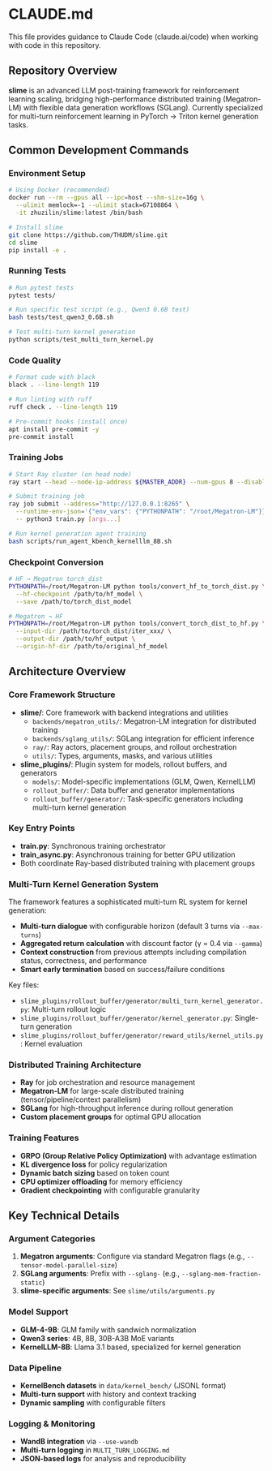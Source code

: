 # CLAUDE.md

This file provides guidance to Claude Code (claude.ai/code) when working with code in this repository.

## Repository Overview

**slime** is an advanced LLM post-training framework for reinforcement learning scaling, bridging high-performance distributed training (Megatron-LM) with flexible data generation workflows (SGLang). Currently specialized for multi-turn reinforcement learning in PyTorch → Triton kernel generation tasks.

## Common Development Commands

### Environment Setup
```bash
# Using Docker (recommended)
docker run --rm --gpus all --ipc=host --shm-size=16g \
  --ulimit memlock=-1 --ulimit stack=67108864 \
  -it zhuzilin/slime:latest /bin/bash

# Install slime
git clone https://github.com/THUDM/slime.git
cd slime
pip install -e .
```

### Running Tests
```bash
# Run pytest tests
pytest tests/

# Run specific test script (e.g., Qwen3 0.6B test)
bash tests/test_qwen3_0.6B.sh

# Test multi-turn kernel generation
python scripts/test_multi_turn_kernel.py
```

### Code Quality
```bash
# Format code with black
black . --line-length 119

# Run linting with ruff
ruff check . --line-length 119

# Pre-commit hooks (install once)
apt install pre-commit -y
pre-commit install
```

### Training Jobs
```bash
# Start Ray cluster (on head node)
ray start --head --node-ip-address ${MASTER_ADDR} --num-gpus 8 --disable-usage-stats

# Submit training job
ray job submit --address="http://127.0.0.1:8265" \
  --runtime-env-json='{"env_vars": {"PYTHONPATH": "/root/Megatron-LM"}}' \
  -- python3 train.py [args...]

# Run kernel generation agent training
bash scripts/run_agent_kbench_kernelllm_8B.sh
```

### Checkpoint Conversion
```bash
# HF → Megatron torch_dist
PYTHONPATH=/root/Megatron-LM python tools/convert_hf_to_torch_dist.py \
  --hf-checkpoint /path/to/hf_model \
  --save /path/to/torch_dist_model

# Megatron → HF
PYTHONPATH=/root/Megatron-LM python tools/convert_torch_dist_to_hf.py \
  --input-dir /path/to/torch_dist/iter_xxx/ \
  --output-dir /path/to/hf_output \
  --origin-hf-dir /path/to/original_hf_model
```

## Architecture Overview

### Core Framework Structure
- **slime/**: Core framework with backend integrations and utilities
  - `backends/megatron_utils/`: Megatron-LM integration for distributed training
  - `backends/sglang_utils/`: SGLang integration for efficient inference
  - `ray/`: Ray actors, placement groups, and rollout orchestration
  - `utils/`: Types, arguments, masks, and various utilities
- **slime_plugins/**: Plugin system for models, rollout buffers, and generators
  - `models/`: Model-specific implementations (GLM, Qwen, KernelLLM)
  - `rollout_buffer/`: Data buffer and generator implementations
  - `rollout_buffer/generator/`: Task-specific generators including multi-turn kernel generation

### Key Entry Points
- **train.py**: Synchronous training orchestrator
- **train_async.py**: Asynchronous training for better GPU utilization
- Both coordinate Ray-based distributed training with placement groups

### Multi-Turn Kernel Generation System
The framework features a sophisticated multi-turn RL system for kernel generation:
- **Multi-turn dialogue** with configurable horizon (default 3 turns via `--max-turns`)
- **Aggregated return calculation** with discount factor (γ = 0.4 via `--gamma`)
- **Context construction** from previous attempts including compilation status, correctness, and performance
- **Smart early termination** based on success/failure conditions

Key files:
- `slime_plugins/rollout_buffer/generator/multi_turn_kernel_generator.py`: Multi-turn rollout logic
- `slime_plugins/rollout_buffer/generator/kernel_generator.py`: Single-turn generation
- `slime_plugins/rollout_buffer/generator/reward_utils/kernel_utils.py`: Kernel evaluation

### Distributed Training Architecture
- **Ray** for job orchestration and resource management
- **Megatron-LM** for large-scale distributed training (tensor/pipeline/context parallelism)
- **SGLang** for high-throughput inference during rollout generation
- **Custom placement groups** for optimal GPU allocation

### Training Features
- **GRPO (Group Relative Policy Optimization)** with advantage estimation
- **KL divergence loss** for policy regularization
- **Dynamic batch sizing** based on token count
- **CPU optimizer offloading** for memory efficiency
- **Gradient checkpointing** with configurable granularity

## Key Technical Details

### Argument Categories
1. **Megatron arguments**: Configure via standard Megatron flags (e.g., `--tensor-model-parallel-size`)
2. **SGLang arguments**: Prefix with `--sglang-` (e.g., `--sglang-mem-fraction-static`)
3. **slime-specific arguments**: See `slime/utils/arguments.py`

### Model Support
- **GLM-4-9B**: GLM family with sandwich normalization
- **Qwen3 series**: 4B, 8B, 30B-A3B MoE variants
- **KernelLLM-8B**: Llama 3.1 based, specialized for kernel generation

### Data Pipeline
- **KernelBench datasets** in `data/kernel_bench/` (JSONL format)
- **Multi-turn support** with history and context tracking
- **Dynamic sampling** with configurable filters

### Logging & Monitoring
- **WandB integration** via `--use-wandb`
- **Multi-turn logging** in `MULTI_TURN_LOGGING.md`
- **JSON-based logs** for analysis and reproducibility